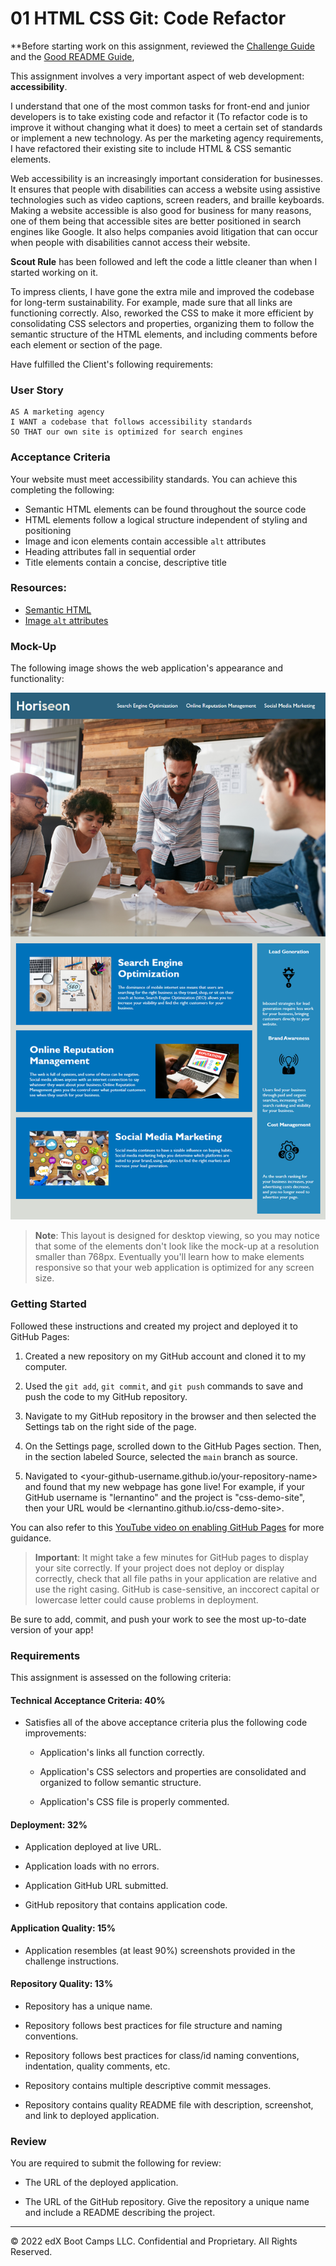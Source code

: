 # 01 HTML CSS Git: Code Refactor


 
**Before starting work on this assignment, reviewed the [Challenge Guide](./Challenge-Guide.md) and the [Good README Guide](./Good-README-Guide.md), 

This assignment involves a very important aspect of web development: **accessibility**. 
 
I understand that one of the most common tasks for front-end and junior developers is to take existing code and refactor it (To refactor code is to improve it without changing what it does) to meet a certain set of standards or implement a new technology. As per the marketing agency requirements, I have refactored their existing site to include HTML & CSS semantic elements.
 
Web accessibility is an increasingly important consideration for businesses. It ensures that people with disabilities can access a website using assistive technologies such as video captions, screen readers, and braille keyboards. Making a website accessible is also good for business for many reasons, one of them being that accessible sites are better positioned in search engines like Google. It also helps companies avoid litigation that can occur when people with disabilities cannot access their website.
 
 **Scout Rule** has been followed and left the code a little cleaner than when I started working on it.

To impress clients, I have gone the extra mile and improved the codebase for long-term sustainability. For example, made sure that all links are functioning correctly. Also, reworked the CSS to make it more efficient by consolidating CSS selectors and properties, organizing them to follow the semantic structure of the HTML elements, and including comments before each element or section of the page.

Have fulfilled the Client's following requirements:

### User Story

```
AS A marketing agency
I WANT a codebase that follows accessibility standards
SO THAT our own site is optimized for search engines
```

### Acceptance Criteria

Your website must meet accessibility standards. You can achieve this completing the following:

* Semantic HTML elements can be found throughout the source code
* HTML elements follow a logical structure independent of styling and positioning
* Image and icon elements contain accessible `alt` attributes
* Heading attributes fall in sequential order
* Title elements contain a concise, descriptive title

### Resources:

* [Semantic HTML](https://www.w3schools.com/html/html5_semantic_elements.asp)
* [Image `alt` attributes](https://www.w3schools.com/tags/att_img_alt.asp)

### Mock-Up

The following image shows the web application's appearance and functionality:

![The Horiseon webpage includes a navigation bar, a header image, and cards with text and images at the bottom of the page.](Assets/01-html-css-git-challenge-demo.png)

> **Note**: This layout is designed for desktop viewing, so you may notice that some of the elements don't look like the mock-up at a resolution smaller than 768px. Eventually you'll learn how to make elements responsive so that your web application is optimized for any screen size.

### Getting Started

Followed these instructions and created my project and deployed it to GitHub Pages:

1. Created a new repository on my GitHub account and cloned it to my computer.

2. Used the `git add`, `git commit`, and `git push` commands to save and push the code to my GitHub repository.

3. Navigate to my GitHub repository in the browser and then selected the Settings tab on the right side of the page.

4. On the Settings page, scrolled down to the GitHub Pages section. Then, in the section labeled Source, selected the `main` branch as source.

5. Navigated to <your-github-username.github.io/your-repository-name> and found that my new webpage has gone live! For example, if your GitHub username is "lernantino" and the project is "css-demo-site", then your URL would be <lernantino.github.io/css-demo-site>.

You can also refer to this [YouTube video on enabling GitHub Pages](https://youtu.be/P4Mu1t5rIXg) for more guidance.

> **Important**: It might take a few minutes for GitHub pages to display your site correctly. If your project does not deploy or display correctly, check that all file paths in your application are relative and use the right casing. GitHub is case-sensitive, an inccorect capital or lowercase letter could cause problems in deployment.

Be sure to add, commit, and push your work to see the most up-to-date version of your app!

### Requirements

This assignment is assessed on the following criteria: 

#### Technical Acceptance Criteria: 40%

* Satisfies all of the above acceptance criteria plus the following code improvements:

  * Application's links all function correctly.

  * Application's CSS selectors and properties are consolidated and organized to follow semantic structure.

  * Application's CSS file is properly commented.

#### Deployment: 32%

* Application deployed at live URL.

* Application loads with no errors.

* Application GitHub URL submitted.

* GitHub repository that contains application code.

#### Application Quality: 15%

* Application resembles (at least 90%) screenshots provided in the challenge instructions.

#### Repository Quality: 13%

* Repository has a unique name.

* Repository follows best practices for file structure and naming conventions.

* Repository follows best practices for class/id naming conventions, indentation, quality comments, etc.

* Repository contains multiple descriptive commit messages.

* Repository contains quality README file with description, screenshot, and link to deployed application.

### Review

You are required to submit the following for review:

* The URL of the deployed application.

* The URL of the GitHub repository. Give the repository a unique name and include a README describing the project.

---
© 2022 edX Boot Camps LLC. Confidential and Proprietary. All Rights Reserved.
